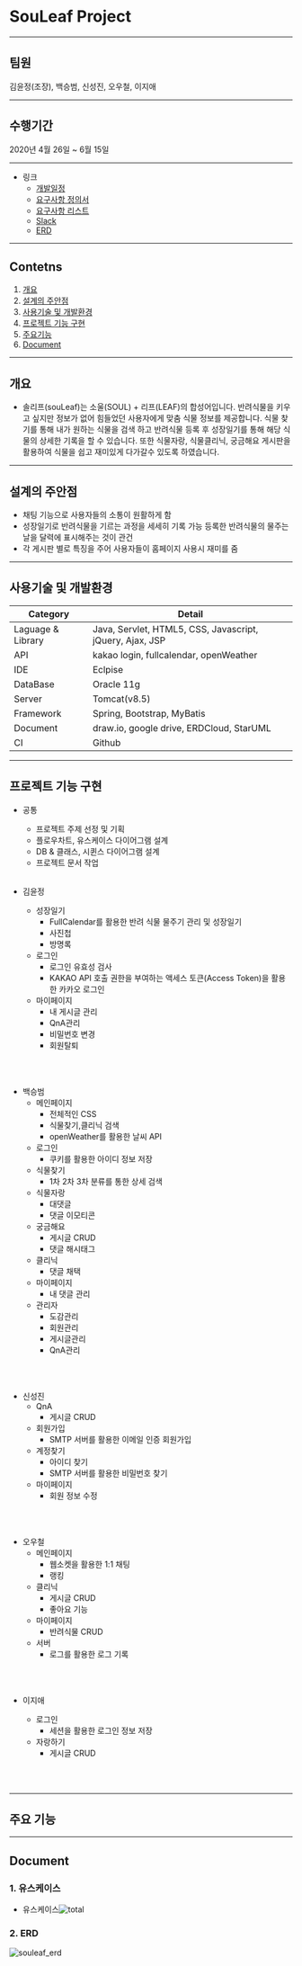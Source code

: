 # SouLeaf Project
------------
## 팀원 
김윤정(조장), 백승범, 신성진, 오우철, 이지애

------------
## 수행기간
2020년 4월 26일 ~ 6월 15일

------------
- 링크<br>
  + [개발일정](https://docs.google.com/spreadsheets/d/1bDzGJCF0Spa6vZufYcCb-m3DxLTwggkXBBEPUO_T0CU/edit#gid=435889482)<br>
  + [요구사항 정의서](https://docs.google.com/document/d/1sF4mHOC_YPGZTm9IHVcm4IhxcGY5H3lCzEhL59uKUpo/edit?ts=6092511d)<br>
  + [요구사항 리스트](https://docs.google.com/spreadsheets/d/1UeOXqifj5IiFxAGvvXP8U5nYzFb2V4Zrqg3sLE59nDo/edit#gid=946348933)<br>
  + [Slack](https://app.slack.com/client/T0203E7N5M5/C020JDZM6F5)<br>
  + [ERD](https://www.erdcloud.com/d/5WKYWXMC3ZtS5Emjn)

------------
## Contetns

1. [개요](#개요)
2. [설계의 주안점](#설계의-주안점)
3. [사용기술 및 개발환경](#사용기술-및-개발환경)
4. [프로젝트 기능 구현](#프로젝트-기능-구현)
5. [주요기능](#주요기능)
6. [Document](#Document)

------------

## 개요
+ 솔리프(souLeaf)는 소울(SOUL) + 리프(LEAF)의 합성어입니다. 반려식물을 키우고 싶지만 정보가 없어 힘들었던 사용자에게 맞춤 식물 정보를 제공합니다. 식물 찾기를 통해 내가 원하는 식물을 검색 하고 반려식물 등록 후 성장일기를 통해 해당 식물의 상세한 기록을 할 수 있습니다. 또한 식물자랑, 식물클리닉, 궁금해요 게시판을 활용하여 식물을 쉽고 재미있게 다가갈수 있도록 하였습니다.
------------

## 설계의 주안점
- 채팅 기능으로 사용자들의 소통이 원활하게 함
- 성장일기로 반려식물을 기르는 과정을 세세히 기록 가능
	등록한 반려식물의 물주는 날을 달력에 표시해주는 것이 관건
- 각 게시판 별로 특징을 주어 사용자들이 홈페이지 사용시 재미를 줌

------------
## 사용기술 및 개발환경


Category | Detail
---- | ----
Laguage & Library |  Java, Servlet, HTML5, CSS, Javascript, jQuery, Ajax, JSP
API | kakao login, fullcalendar, openWeather 
IDE | Eclpise
DataBase | Oracle 11g
Server | Tomcat(v8.5)
Framework | Spring, Bootstrap, MyBatis
Document | draw.io, google drive, ERDCloud, StarUML
CI | Github


------------
## 프로젝트 기능 구현


- 공통
    - 프로젝트 주제 선정 및 기획 
    - 플로우차트, 유스케이스 다이어그램 설계
    - DB & 클래스, 시퀸스 다이어그램 설계    
    - 프로젝트 문서 작업
<br><br>


 - 김윤정
   - 성장일기
     - FullCalendar를 활용한 반려 식물 물주기 관리 및 성장일기 
     - 사진첩
     - 방명록
   - 로그인
     - 로그인 유효성 검사 
     - KAKAO API 호출 권한을 부여하는 액세스 토큰(Access Token)을 활용한 카카오 로그인
   - 마이페이지
     - 내 게시글 관리
     - QnA관리
     - 비밀번호 변경       
     - 회원탈퇴
   

<br><br>

- 백승범
  - 메인페이지
    - 전체적인 CSS
    - 식물찾기,클리닉 검색
    - openWeather를 활용한 날씨 API
  - 로그인
    - 쿠키를 활용한 아이디 정보 저장
  - 식물찾기
    - 1차 2차 3차 분류를 통한 상세 검색
  - 식물자랑
    - 대댓글
    - 댓글 이모티콘   
  - 궁금해요
    - 게시글 CRUD
    - 댓글 해시태그
  - 클리닉
    - 댓글 채택
  - 마이페이지
    - 내 댓글 관리
  - 관리자
    - 도감관리
    - 회원관리
    - 게시글관리
    - QnA관리 
  

 <br><br>
   
- 신성진 
  - QnA
    - 게시글 CRUD 
  - 회원가입
    - SMTP 서버를 활용한 이메일 인증 회원가입
  - 계정찾기
    - 아이디 찾기
    - SMTP 서버를 활용한 비밀번호 찾기  
  - 마이페이지
    - 회원 정보 수정  
  
<br><br>  
   
- 오우철
  - 메인페이지
    - 웹소켓을 활용한 1:1 채팅 
    - 랭킹
  - 클리닉
    - 게시글 CRUD
    - 좋아요 기능 
  - 마이페이지
    - 반려식물 CRUD
  - 서버
    - 로그를 활용한 로그 기록
  
  
<br><br>

- 이지애  
  - 로그인
    - 세션을 활용한 로그인 정보 저장
  - 자랑하기
    - 게시글 CRUD  
 
  <br><br>
------------
## 주요 기능


------------ 
## Document
### 1. 유스케이스
- 유스케이스![total](https://user-images.githubusercontent.com/46438918/121833774-027b4e80-cd08-11eb-905d-be1a2d1283ea.jpg)

### 2. ERD
![souleaf_erd](https://user-images.githubusercontent.com/46438918/121833850-3a829180-cd08-11eb-9de9-cbe23ba7e803.JPG)
